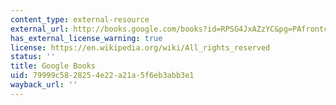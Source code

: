 ```yaml
---
content_type: external-resource
external_url: http://books.google.com/books?id=RPSG4JxAZzYC&pg=PAfrontcover#v=onepage
has_external_license_warning: true
license: https://en.wikipedia.org/wiki/All_rights_reserved
status: ''
title: Google Books
uid: 79999c58-2825-4e22-a21a-5f6eb3abb3e1
wayback_url: ''
---
```

